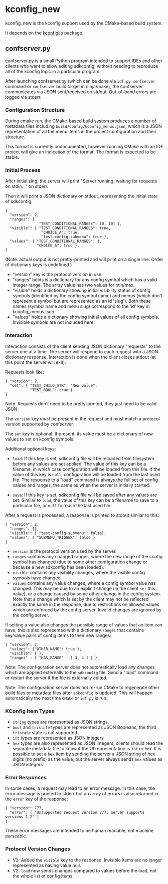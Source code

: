 # kconfig_new

kconfig_new is the kconfig support used by the CMake-based build system.

It depends on the [kconfiglib](https://github.com/ulfalizer/Kconfiglib) package.

## confserver.py

confserver.py is a small Python program intended to support IDEs and other clients who want to allow editing sdkconfig, without needing to reproduce all of the kconfig logic in a particular program.

After launching confserver.py (which can be done via `idf.py confserver` command or `confserver` build target in ninja/make), the confserver communicates via JSON sent/received on stdout. Out-of-band errors are logged via stderr.

### Configuration Structure

During cmake run, the CMake-based build system produces a number of metadata files including `build/config/kconfig_menus.json`, which is a JSON representation of all the menu items in the project configuration and their structure.

This format is currently undocumented, however running CMake with an IDF project will give an indication of the format. The format is expected to be stable.

### Initial Process

After initializing, the server will print "Server running, waiting for requests on stdin..." on stderr.

Then it will print a JSON dictionary on stdout, representing the initial state of sdkconfig:

```
{
  "version": 2,
  "ranges": {
               "TEST_CONDITIONAL_RANGES": [0, 10] },
  "visible": { "TEST_CONDITIONAL_RANGES": true,
                "CHOICE_A": true,
                "test-config-submenu": true },
  "values": { "TEST_CONDITIONAL_RANGES": 1,
              "CHOICE_A": true },
}
```

(Note: actual output is not pretty-printed and will print on a single line. Order of dictionary keys is undefined.)

* "version" key is the protocol version in use.
* "ranges" holds is a dictionary for any config symbol which has a valid integer range. The array value has two values for min/max.
* "visible" holds a dictionary showing initial visibility status of config symbols (identified by the config symbol name) and menus (which don't represent a symbol but are represented as an id 'slug'). Both these names (symbol name and menu slug) correspond to the 'id' key in kconfig_menus.json.
* "values" holds a dictionary showing initial values of all config symbols. Invisible symbols are not included here.

### Interaction

Interaction consists of the client sending JSON dictionary "requests" to the server one at a time. The server will respond to each request with a JSON dictionary response. Interaction is done when the client closes stdout (at this point the server will exit).

Requests look like:

```
{ "version": 2,
  "set": { "TEST_CHILD_STR": "New value",
           "TEST_BOOL": true }
}
```

Note: Requests don't need to be pretty-printed, they just need to be valid JSON.

The `version` key *must* be present in the request and must match a protocol version supported by confserver.

The `set` key is optional. If present, its value must be a dictionary of new values to set on kconfig symbols.

Additional optional keys:

* `load`: If this key is set, sdkconfig file will be reloaded from filesystem before any values are set applied. The value of this key can be a filename, in which case configuration will be loaded from this file. If the value of this key is `null`, configuration will be loaded from the last used file. The response to a "load" command is always the full set of config values and ranges, the same as when the server is initially started.

* `save`: If this key is set, sdkconfig file will be saved after any values are set. Similar to `load`, the value of this key can be a filename to save to a particular file, or `null` to reuse the last used file.

After a request is processed, a response is printed to stdout similar to this:

```
{ "version": 2,
  "ranges": {},
  "visible": { "test-config-submenu": false},
  "values": { "SUBMENU_TRIGGER": false }
}
```

* `version` is the protocol version used by the server.
* `ranges` contains any changed ranges, where the new range of the config symbol has changed (due to some other configuration change or because a new sdkconfig has been loaded).
* `visible` contains any visibility changes, where the visible config symbols have changed.
* `values` contains any value changes, where a config symbol value has changed. This may be due to an explicit change (ie the client `set` this value), or a change caused by some other change in the config system. Note that a change which is set by the client may not be reflected exactly the same in the response, due to restrictions on allowed values which are enforced by the config server. Invalid changes are ignored by the config server.

If setting a value also changes the possible range of values that an item can have, this is also represented with a dictionary `ranges` that contains key/value pairs of config items to their new ranges:

```
{ "version": 2,
  "values": {"OTHER_NAME": true },
  "visible": { },
  "ranges" : { "HAS_RANGE" : [ 3, 4 ] } }
```

Note: The configuration server does not automatically load any changes which are applied externally to the `sdkconfig` file. Send a "load" command or restart the server if the file is externally edited.

Note: The configuration server does not re-run CMake to regenerate other build files or metadata files after `sdkconfig` is updated. This will happen automatically the next time ``CMake`` or ``idf.py`` is run.

### KConfig Item Types

* `string` types are represented as JSON strings.
* `bool` and `tristate` types are represented as JSON Booleans, the third `tristate` state is not supported.
* `int` types are represented as JSON integers
* `hex` types are also represented as JSON integers, clients should read the separate metadata file to know if the UI representation is `int` or `hex`. It is possible to set a `hex` item by sending the server a JSON string of hex digits (no prefix) as the value, but the server always sends `hex` values as JSON integers.

### Error Responses

In some cases, a request may lead to an error message. In this case, the error message is printed to stderr but an array of errors is also returned in the `error` key of the response:

```
{ "version": 777,
  "error": [ "Unsupported request version 777. Server supports versions 1-2" ]
}
```

These error messages are intended to be human readable, not machine parseable.

### Protocol Version Changes

* V2: Added the `visible` key to the response. Invisible items are no longer represented as having value null.
* V2: `load` now sends changes compared to values before the load, not the whole list of config items.
